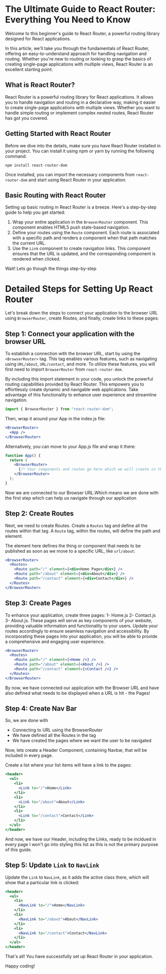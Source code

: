 # The Ultimate Guide to React Router: Everything You Need to Know


Welcome to this beginner's guide to React Router, a powerful routing library designed for React applications. 

In this article, we'll take you through the fundamentals of React Router, offering an easy-to-understand approach for handling navigation and routing. Whether you're new to routing or looking to grasp the basics of creating single-page applications with multiple views, React Router is an excellent starting point.

## What is React Router?

React Router is a powerful routing library for React applications. It allows you to handle navigation and routing in a declarative way, making it easier to create single-page applications with multiple views. Whether you want to handle simple routing or implement complex nested routes, React Router has got you covered.

## Getting Started with React Router

Before we dive into the details, make sure you have React Router installed in your project. You can install it using npm or yarn by running the following command:

```shell
npm install react-router-dom
`````

Once installed, you can import the necessary components from `react-router-dom` and start using React Router in your application.

## Basic Routing with React Router

Setting up basic routing in React Router is a breeze. Here's a step-by-step guide to help you get started:

1. Wrap your entire application in the `BrowserRouter` component. This component enables HTML5 push state-based navigation.
2. Define your routes using the `Route` component. Each route is associated with a specific path and renders a component when that path matches the current URL.
3. Use the `Link` component to create navigation links. This component ensures that the URL is updated, and the corresponding component is rendered when clicked.

Wait! Lets go though the things step-by-step
# Detailed Steps for Setting Up React Router

Let's break down the steps to connect your application to the browser URL using `BrowserRouter`, create Routes, and finally, create links to these pages:

## Step 1: Connect your application with the browser URL
To establish a connection with the browser URL, start by using the `<BrowserRouter>` tag. This tag enables various features, such as navigating using `URL/about`, `URL/contact`, and more. To utilize these features, you will first need to import `BrowserRouter` from `react-router-dom`. 

By including this import statement in your code, you unlock the powerful routing capabilities provided by React Router. This empowers you to effortlessly create dynamic and navigable web applications. Take advantage of this functionality to enhance user experience and streamline navigation.

```jsx
import { BrowserRouter } from "react-router-dom";
```

Then, wrap it around your App in the index.js file:
```jsx
<BrowserRouter>
  <App />
</BrowserRouter>
```
Alternatively, you can move to your App.js file and wrap it there:

```jsx
function App() {
  return (
    <BrowserRouter>
      {/* Your components and routes go here which we will create in the next step*/}
    </BrowserRouter>
  );
}
```

Now we are connected to our Browser URL.Which means we are done with the first step which can help us navigate through our application


## Step 2: Create Routes
Next, we need to create Routes. 
Create a `Routes` tag and define all the routes within that tag. A `Route` tag, within the routes, will define the path and element. 

The element here defines the thing or component that needs to be published as soon as we move to a specific URL, like `url/about`:
```jsx
<BrowserRouter>
  <Routes>
    <Route path="/" element={<div>Home Page</div>} />
    <Route path="/about" element={<div>About</div>} />
    <Route path="/contact" element={<div>Contact</div>} />
  </Routes>
</BrowserRouter>
```


## Step 3: Create Pages
To enhance your application, create three pages: 
1- Home.js 
2- Contact.js
3- About.js. 
These pages will serve as key components of your website, providing valuable information and functionality to your users. 
Update your routes accordingly to ensure seamless navigation and accessibility. By incorporating these pages into your application, you will be able to provide a comprehensive and engaging user experience.

```jsx
<BrowserRouter>
  <Routes>
    <Route path="/" element={<Home />} />
    <Route path="/about" element={<About />} />
    <Route path="/contact" element={<Contact />} />
  </Routes>
</BrowserRouter>
```
By now, we have connected our application with the Browser URL and have also defined what needs to be displayed when a URL is hit - the Pages!

## Step 4: Create Nav Bar 
So, we are done with
- Connecting to URL using the BrowserRouter
- We have defined all the Routes in the <Routes> tag
- We have created the pages where we want the user to be navigated

Now, lets create a Header Component, containing Navbar, that will be included in every page.

Create a list where your list items will have a link to the pages:
```jsx
<header>
  <ul>
    <li>
      <Link to="/">Home</Link>
    </li>
    <li>
      <Link to="/about">About</Link>
    </li>
    <li>
      <Link to="/contact">Contact</Link>
    </li>
  </ul>
</header>
```
And now, we have our Header, including the Links, ready to be incldued in every page
I won't go into styling this list as this is not the primary purpose of this guide. 


## Step 5: Update `Link` to `NavLink`
Update the `Link` to `NavLink`, as it adds the active class there, which will show that a particular link is clicked:
```jsx
<header>
  <ul>
    <li>
      <NavLink to="/">Home</NavLink>
    </li>
    <li>
      <NavLink to="/about">About</NavLink>
    </li>
    <li>
      <NavLink to="/contact">Contact</NavLink>
    </li>
  </ul>
</header>
```
That's all! You have successfully set up React Router in your application. 


Happy coding!
